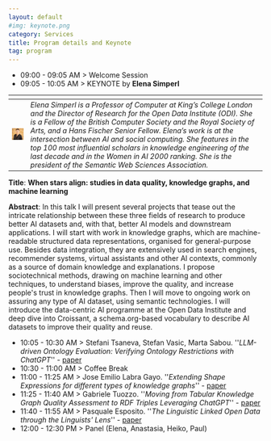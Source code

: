 ```yaml
---
layout: default
#img: keynote.png
category: Services
title: Program details and Keynote
tag: program
---
```

- 09:00 - 09:05 AM > Welcome Session
- 09:05 - 10:05 AM > KEYNOTE by **Elena Simperl** 

| <span style="display: none" /> | <span style="display: none" /> |
| --- | --- |
| <img class="organizers" src="assets/Elena-Simperl.jpg" width="200">| _Elena Simperl is a Professor of Computer at King’s College London and the Director of Research for the Open Data Institute (ODI). She is a Fellow of the British Computer Society and the Royal Society of Arts, and a Hans Fischer Senior Fellow. Elena’s work is at the intersection between AI and social computing. She features in the top 100 most influential scholars in knowledge engineering of the last decade and in the Women in AI 2000 ranking. She is the president of the Semantic Web Sciences Association._|

**Title**: **When stars align: studies in data quality, knowledge graphs, and machine learning**

**Abstract**: In this talk I will present several projects that tease out the intricate relationship between these three fields of research to produce better AI datasets and, with that, better AI models and downstream applications. I will start with work in knowledge graphs, which are machine-readable structured data representations, organised for general-purpose use. Besides data integration, they are extensively used in search engines, recommender systems, virtual assistants and other AI contexts, commonly as a source of domain knowledge and explanations. I propose sociotechnical methods, drawing on machine learning and other techniques, to understand biases, improve the quality, and increase people's trust in knowledge graphs. Then I will move to ongoing work on assuring any type of AI dataset, using semantic technologies. I will introduce the data-centric AI programme at the Open Data Institute and deep dive into Croissant, a schema.org-based vocabulary to describe AI datasets to improve their quality and reuse.

- 10:05 - 10:30 AM > Stefani Tsaneva, Stefan Vasic, Marta Sabou. ''*LLM-driven Ontology Evaluation: Verifying Ontology Restrictions with ChatGPT*'' - [paper](assets/paper_1.pdf) 
- 10:30 - 11:00 AM > Coffee Break
- 11:00 - 11:25 AM > Jose Emilio Labra Gayo. ''*Extending Shape Expressions for different types of knowledge graphs*'' - [paper](assets/paper_2.pdf) 
- 11:25 - 11:40 AM > Gabriele Tuozzo. ''*Moving from Tabular Knowledge Graph Quality Assessment to RDF Triples Leveraging ChatGPT*'' - [paper](assets/paper_3.pdf) 
- 11:40 - 11:55 AM > Pasquale Esposito. ''*The Linguistic Linked Open Data through the Linguists' Lens*'' - [paper](assets/paper_4.pdf) 
- 12:00 - 12:30 PM > Panel (Elena, Anastasia, Heiko, Paul)